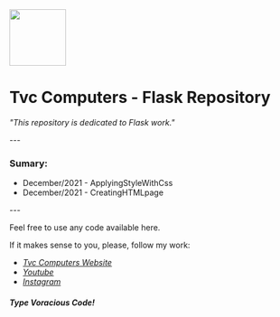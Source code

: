 <img src="https://upload.wikimedia.org/wikipedia/commons/thumb/3/3c/Flask_logo.svg/1200px-Flask_logo.svg.png" width="100">
<h1>Tvc Computers - Flask Repository</h1>

<em>"This repository is dedicated to Flask work."</em>
<p>---</p>

<h3>Sumary:</h3>

<ul>
  <li>December/2021 - ApplyingStyleWithCss</li>
  <li>December/2021 - CreatingHTMLpage 
</li>
</ul>


<p>---</p>
Feel free to use any code available here.

If it makes sense to you, please, follow my work:
- <a href="https://www.tvvvvc.com/" ><em>Tvc Computers Website</em></a>
- <a href="https://www.youtube.com/channel/UC99hYHea_wH84-PEMxl9GpQ" ><em>Youtube</em></a>
- <a href="https://www.instagram.com/tvc_computers/" ><em>Instagram</em></a>

<h5>Type Voracious Code!</h5>
